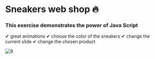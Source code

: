 # Sneakers web shop 🔥

### This exercise demonstrates the power of Java Script
✔ great animations
✔ choose the color of the sneakers
✔ change the current slide
✔ change the chosen product


![9](https://github.com/sancoza-developer/sneakers-web-shop-exercise/assets/140257603/9666a33f-ed99-4d7a-8221-cd56e6e2e428)
